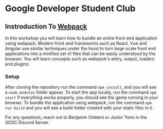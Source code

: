 # Google Developer Student Club

## Instroduction To [Webpack](https://webpack.js.org/)

In this workshop you will learn how to bundle an entire front end application using webpack. Modern front end frameworks such as React, Vue and Angular use similar techniques under the hood to turn large scale front end applications into a minified set of files that can be easily understood by the browser.  You will learn concepts such as webpack's entry, output, loaders and plugins.

### Setup

After cloning the repository run the command `npm install`, and you will see a `node_modules` folder appear. To start the app locally, run the command `npm start`
If everything works properly, you should see the game running in your browser. To bundle the application using webpack, run the command `npm run build` and you will see a build folder created with your static files in it.

For any questions, reach out to Benjamin Ombeni or Junior Yono in the GDSC Discord Server.
